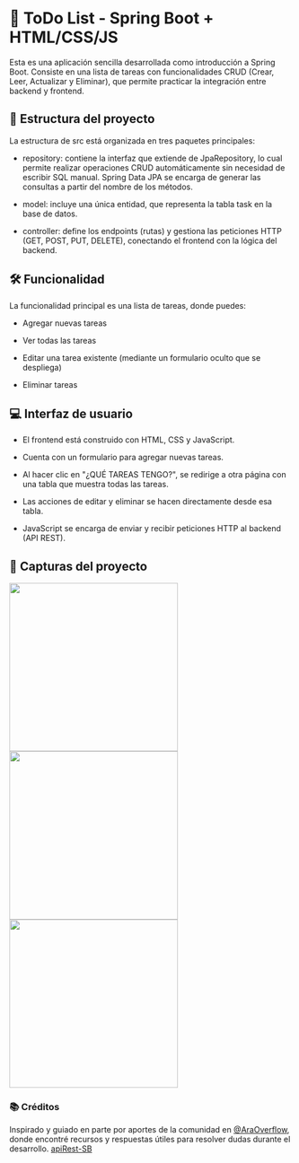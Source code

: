 # 📝 ToDo List - Spring Boot + HTML/CSS/JS
Esta es una aplicación sencilla desarrollada como introducción a Spring Boot. Consiste en una lista de tareas con funcionalidades CRUD (Crear, Leer, Actualizar y Eliminar), que permite practicar la integración entre backend y frontend.

## 🧠 Estructura del proyecto
La estructura de src está organizada en tres paquetes principales:

- repository: contiene la interfaz que extiende de JpaRepository, lo cual permite realizar operaciones CRUD automáticamente sin necesidad de escribir SQL manual. Spring Data JPA se encarga de generar las consultas a partir del nombre de los métodos.

- model: incluye una única entidad, que representa la tabla task en la base de datos.

- controller: define los endpoints (rutas) y gestiona las peticiones HTTP (GET, POST, PUT, DELETE), conectando el frontend con la lógica del backend.

## 🛠️ Funcionalidad
La funcionalidad principal es una lista de tareas, donde puedes:

- Agregar nuevas tareas

- Ver todas las tareas

- Editar una tarea existente (mediante un formulario oculto que se despliega)

- Eliminar tareas

## 💻 Interfaz de usuario
- El frontend está construido con HTML, CSS y JavaScript.

- Cuenta con un formulario para agregar nuevas tareas.

- Al hacer clic en "¿QUÉ TAREAS TENGO?", se redirige a otra página con una tabla que muestra todas las tareas.

- Las acciones de editar y eliminar se hacen directamente desde esa tabla.

- JavaScript se encarga de enviar y recibir peticiones HTTP al backend (API REST).

## 📸 Capturas del proyecto

<img src="https://github.com/user-attachments/assets/6624ff6b-7eb0-432f-a100-5387134364c9" width="300"/>
<img src="https://github.com/user-attachments/assets/e96c163e-322e-479c-9a9b-b24372076a9b" width="300"/>
<img src="https://github.com/user-attachments/assets/daf0901b-92c6-4ead-874d-50a379a4ac50" width="300"/>

### 📚 Créditos
Inspirado y guiado en parte por aportes de la comunidad en [@AraOverflow](https://github.com/AraOverFlow), donde encontré recursos y respuestas útiles para resolver dudas durante el desarrollo. [apiRest-SB](https://github.com/AraOverflow/apiRest-SB)
